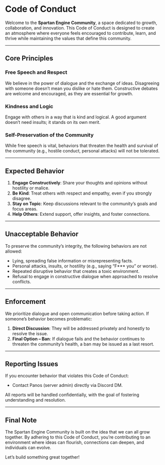 # Code of Conduct  

Welcome to the **Spartan Engine Community**, a space dedicated to growth, collaboration, and innovation. This Code of Conduct is designed to create an atmosphere where everyone feels encouraged to contribute, learn, and thrive while maintaining the values that define this community.  

---

## **Core Principles**  

### **Free Speech and Respect**  
We believe in the power of dialogue and the exchange of ideas. Disagreeing with someone doesn’t mean you dislike or hate them. Constructive debates are welcome and encouraged, as they are essential for growth.  

### **Kindness and Logic**  
Engage with others in a way that is kind and logical. A good argument doesn’t need insults; it stands on its own merit.  

### **Self-Preservation of the Community**  
While free speech is vital, behaviors that threaten the health and survival of the community (e.g., hostile conduct, personal attacks) will not be tolerated.  

---

## **Expected Behavior**  

1. **Engage Constructively**: Share your thoughts and opinions without hostility or malice.  
2. **Be Kind**: Treat others with respect and empathy, even if you strongly disagree.  
3. **Stay on Topic**: Keep discussions relevant to the community’s goals and focus areas.  
4. **Help Others**: Extend support, offer insights, and foster connections.  

---

## **Unacceptable Behavior**  

To preserve the community’s integrity, the following behaviors are not allowed:  

- Lying, spreading false information or misrepresenting facts.  
- Personal attacks, insults, or hostility (e.g., saying “F*** you” or worse).  
- Repeated disruptive behavior that creates a toxic environment.  
- Refusal to engage in constructive dialogue when approached to resolve conflicts.  

---

## **Enforcement**  

We prioritize dialogue and open communication before taking action. If someone’s behavior becomes problematic:  

1. **Direct Discussion**: They will be addressed privately and honestly to resolve the issue.  
2. **Final Option – Ban**: If dialogue fails and the behavior continues to threaten the community’s health, a ban may be issued as a last resort.  

---

## **Reporting Issues**  

If you encounter behavior that violates this Code of Conduct:  
- Contact Panos (server admin) directly via Discord DM.  

All reports will be handled confidentially, with the goal of fostering understanding and resolution.  

---

## **Final Note**  

The Spartan Engine Community is built on the idea that we can all grow together. By adhering to this Code of Conduct, you’re contributing to an environment where ideas can flourish, connections can deepen, and individuals can evolve.  

Let’s build something great together!  
